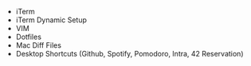 - iTerm
- iTerm Dynamic Setup
- VIM
- Dotfiles
- Mac Diff Files
- Desktop Shortcuts (Github, Spotify, Pomodoro, Intra, 42 Reservation)
